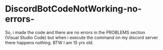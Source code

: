 # DiscordBotCodeNotWorking-no-errors-
So, i made the code and there are no errors in the PROBLEMS section (Visual Studio Code) but when i execute the command on my discord server there happens nothing. BTW I am 15 yrs old.
